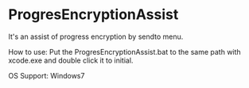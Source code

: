 ProgresEncryptionAssist
=======================

It's an assist of progress encryption by sendto menu.

How to use:
Put the ProgresEncryptionAssist.bat to the same path with xcode.exe and double click it to initial.

OS Support:
Windows7
